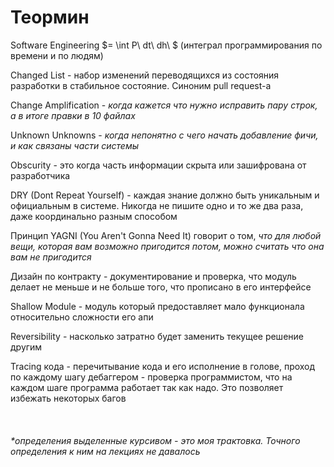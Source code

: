 # Теормин

Software Engineering $= \int P\ dt\ dh\ $ 
(интеграл программирования по времени и по людям)

Changed List - набор изменений переводящихся из состояния разработки в стабильное состояние. Синоним pull request-а

Change Amplification - *когда кажется что нужно исправить пару строк, а в итоге правки в 10 файлах*

Unknown Unknowns - *когда непонятно с чего начать добавление фичи, и как связаны части системы*

Obscurity - это когда часть информации скрыта или зашифрована от разработчика

DRY (Dont Repeat Yourself) - каждая знание должно быть уникальным и официальным в системе. Никогда не пишите одно и то же два раза, даже координально разным способом

Принцип YAGNI (You Aren't Gonna Need It) говорит о том, *что для любой вещи, которая вам возможно пригодится потом, можно считать что она вам не пригодится*

Дизайн по контракту - документирование и проверка, что модуль делает не меньше и не больше того, что прописано в его интерфейсе

Shallow Module - модуль который предоставляет мало функционала относительно сложности его апи

Reversibility - насколько затратно будет заменить текущее решение другим

Tracing кода - перечитывание кода и его исполнение в голове, проход по каждому шагу дебаггером - проверка программистом, что на каждом шаге программа работает так как надо. Это позволяет избежать некоторых багов

<br>

###### *\*определения выделенные курсивом - это моя трактовка. Точного определения к ним на лекциях не давалось*
